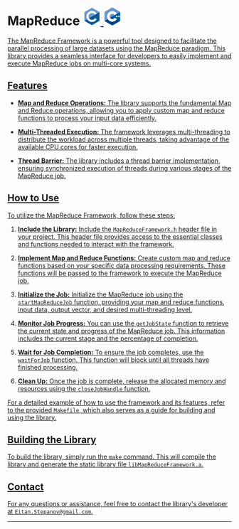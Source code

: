 # MapReduce    </a> <a href="https://www.cprogramming.com/" target="_blank" rel="noreferrer"> <img src="https://raw.githubusercontent.com/devicons/devicon/master/icons/c/c-original.svg" alt="c" width="40" height="40"/> </a> <a href="https://www.w3schools.com/cpp/" target="_blank" rel="noreferrer"> <img src="https://raw.githubusercontent.com/devicons/devicon/master/icons/cplusplus/cplusplus-original.svg" alt="cplusplus" width="40" height="40"/>

The MapReduce Framework is a powerful tool designed to facilitate the parallel processing of large datasets using the MapReduce paradigm. This library provides a seamless interface for developers to easily implement and execute MapReduce jobs on multi-core systems.

## Features

- **Map and Reduce Operations:** The library supports the fundamental Map and Reduce operations, allowing you to apply custom map and reduce functions to process your input data efficiently.

- **Multi-Threaded Execution:** The framework leverages multi-threading to distribute the workload across multiple threads, taking advantage of the available CPU cores for faster execution.

- **Thread Barrier:** The library includes a thread barrier implementation, ensuring synchronized execution of threads during various stages of the MapReduce job.

## How to Use

To utilize the MapReduce Framework, follow these steps:

1. **Include the Library:** Include the `MapReduceFramework.h` header file in your project. This header file provides access to the essential classes and functions needed to interact with the framework.

2. **Implement Map and Reduce Functions:** Create custom map and reduce functions based on your specific data processing requirements. These functions will be passed to the framework to execute the MapReduce job.

3. **Initialize the Job:** Initialize the MapReduce job using the `startMapReduceJob` function, providing your map and reduce functions, input data, output vector, and desired multi-threading level.

4. **Monitor Job Progress:** You can use the `getJobState` function to retrieve the current state and progress of the MapReduce job. This information includes the current stage and the percentage of completion.

5. **Wait for Job Completion:** To ensure the job completes, use the `waitForJob` function. This function will block until all threads have finished processing.

6. **Clean Up:** Once the job is complete, release the allocated memory and resources using the `closeJobHandle` function.

For a detailed example of how to use the framework and its features, refer to the provided `Makefile`, which also serves as a guide for building and using the library.

## Building the Library

To build the library, simply run the `make` command. This will compile the library and generate the static library file `libMapReduceFramework.a`.

## Contact

For any questions or assistance, feel free to contact the library's developer at `Eitan.Stepanov@gmail.com`.

---


